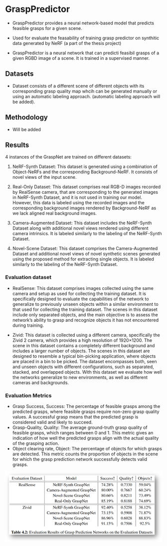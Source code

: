# GraspPredictor
* GraspPredictor provides a neural network-based model that predicts feasible grasps for a given scene.
* Used for evaluate the feasability of training grasp predictor on synthitic data generated by NeRF (a part of the thesis project)

* GraspPredictor is a neural network that can predicti feasibil grasps of a given RGBD image of a scene. It is trained in a supervised manner. 

## Datasets
* Dataset consists of a different scene of different objects with its corresponding grasp quality map whcih can be generated manually or using an automatic labeling approach. (automatic labeling approach will be added).

## Methodology 
* Will be added 

## Results 

4 instances of the GraspNet are trained on different datasets:
1. NeRF-Synth Dataset: This dataset is generated using a combination of Object-NeRFs and the corresponding Background-NeRF. It consists of novel views of the input scene.

2. Real-Only Dataset: This dataset comprises real RGB-D images recorded by RealSense camera, that are corresponding to the generated images in NeRF-Synth Dataset, and it is not used in training our model. However, this data is labeled using the recorded images and the corresponding background images rendered by Background-NeRF as we lack aligned real background images. 

3. Camera-Augmented Dataset: This dataset includes the NeRF-Synth Dataset along with additional novel views rendered using different camera intrinsics. It is labeled similarly to the labeling of the NeRF-Synth Dataset. 

4. Novel-Scene Dataset: This dataset comprises the Camera-Augmented Dataset and additional novel views of novel synthetic scenes generated using the proposed method for extracting single objects. It is labeled similarly to the labeling of the NeRF-Synth Dataset.

### Evaluation dataset
* RealSense: This dataset comprises images collected using the same camera and setup as used for collecting the training dataset. It is specifically designed to evaluate the capabilities of the network to generalize to previously unseen objects within a similar environment to that used for collecting the training dataset. The scenes in this dataset include only separated objects, and the main objective is to assess the network’s ability to grasp and recognize objects it has not encountered during training.

* Zivid: This dataset is collected using a different camera, specifically the Zivid 2 camera, which provides a high resolution of 1920×1200. The scene in this dataset contains a completely different background and includes a larger number of objects. The scenes in this dataset are designed to resemble a typical bin-picking application, where objects are placed in a bin to be picked. The dataset encompasses both, seen and unseen objects with different configurations, such as separated, stacked, and overlapped objects. With this dataset we evaluate how well the networks generalize to new environments, as well as different cameras and backgrounds.

### Evaluation Metrics
* Grasp Success, Success: The percentage of feasible grasps among the predicted grasps, where feasible grasps require non-zero grasp quality values. A successful grasp means that the predicted grasp is considered valid and likely to succeed.
*  Grasp-Quality, Quality: The average ground-truth grasp quality of feasible grasps, which ranges between 0 and 1. This metric gives an indication of how well the predicted grasps align with the actual quality of the grasping action.
*  Object clearing rate, Object: The percentage of objects for which grasps are detected. This metric counts the proportion of objects in the scene for which the grasp prediction network successfully detects valid grasps.

![alt text](https://github.com/anasmobasher/GraspPredictor/blob/main/docs/grasp/results.png?raw=true)
